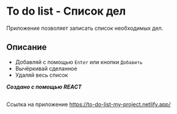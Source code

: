 # To do list - Список дел

Приложение позволяет записать список необходимых дел.

## Описание

+ Добавляй с помощью `Enter` или кнопки `Добавить`
+ Вычёркивай сделанное
+ Удаляй весь список

***Создано с помощью REACT***

##  

Ссылка на приложение https://to-do-list-my-project.netlify.app/
